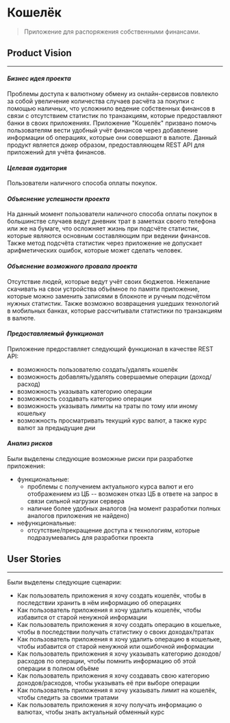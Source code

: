 # **Кошелёк**
> Приложение для распоряжения собственными финансами.

## Product Vision
______

#### *Бизнес идея проекта*
Проблемы доступа к валютному обмену из онлайн-сервисов повлекло за собой увеличение количества случаев расчёта за покупки с помощью наличных, что усложнило ведение собственных финансов в связи с отсутствием статистик по транзакциям, которые предоставляют банки в своих приложениях.
Приложение "Кошелёк" призвано помочь пользователям вести удобный учёт финансов через добавление информации об операциях, которые они совершают в валюте. Данный продукт является докер образом, предоставляющем REST API для приложений для учёта финансов.

#### *Целевая аудитория*
Пользователи наличного способа оплаты покупок.

#### *Объяснение успешности проекта*
На данный момент пользователи наличного способа оплаты покупок в большинстве случаев ведут дневник трат в заметках своего телефона или же на бумаге, что осложняет жизнь при подсчёте статистик, которые являются основным составляющим при ведении финансов. Также метод подсчёта статистик через приложение не допускает арифметических ошибок, которые может сделать человек.

#### *Объяснение возможного провала проекта*
Отсутствие людей, которые ведут учёт своих бюджетов. Нежелание скачивать на свои устройства объёмное по памяти приложение, которые можно заменить записями в блокноте и ручным подсчётом нужных статистик. Также возможно возвращения ушедших технологий в мобильных банках, которые рассчитывали статистики по транзакциям в валюте.

#### *Предоставляемый функционал*
Приложение предоставляет следующий функционал в качестве REST API:
* возможность пользователю создать/удалять кошелёк
* возможность добавлять/удалять совершаемые операции (доход/расход)
* возможность указывать категорию операции
* возможность создавать категорию операции
* возможность указывать лимиты на траты по тому или иному кошельку
* возможность просматривать текущий курс валют, а также курс валют за предыдущие дни

#### *Анализ рисков*
Были выделены следующие возможные риски при разработке приложения:
* функциональные:
    * проблемы с получением актуального курса валют и его отображением из ЦБ -- возможен отказ ЦБ в ответе на запрос в связи сильной нагрузки сервера
    * наличие более удобных аналогов (на момент разработки полных аналогов приложения не найдено)
* нефункциональные:
    * отсутствие/прекращение доступа к технологиям, которые подразумевались для разработки проекта

## User Stories
______
Были выделены следующие сценарии:
* Как пользователь приложения я хочу создать кошелёк, чтобы в последствии хранить в нём информацию об операциях
* Как пользователь приложения я хочу удалить кошелёк, чтобы избавится от старой ненужной информации
* Как пользователь приложения я хочу создать операцию в кошельке, чтобы в последствии получать статистику о своих доходах/тратах
* Как пользователь приложения я хочу удалить операцию в кошельке, чтобы избавится от старой ненужной или ошибочной информации
* Как пользователь приложения я хочу указывать категорию доходов/расходов по операции, чтобы помнить информацию об этой операции в полном объёме
* Как пользователь приложения я хочу создавать свою категорию доходов/расходов, чтобы указывать её при выборе операции
* Как пользователь приложения я хочу указывать лимит на кошелёк, чтобы следить за своими тратами
* Как пользователь приложения я хочу получать информацию о валютах, чтобы знать актуальный обменный курс
